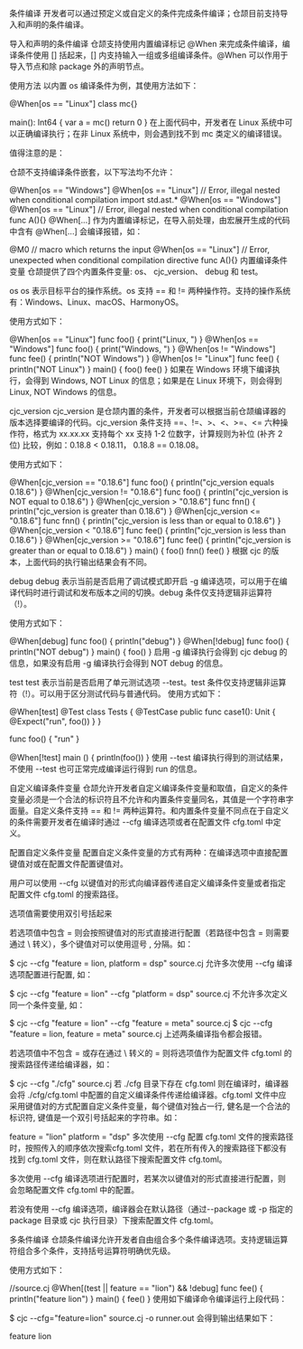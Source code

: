 条件编译
开发者可以通过预定义或自定义的条件完成条件编译；仓颉目前支持导入和声明的条件编译。

导入和声明的条件编译
仓颉支持使用内置编译标记 @When 来完成条件编译，编译条件使用 [] 括起来，[] 内支持输入一组或多组编译条件。@When 可以作用于导入节点和除 package 外的声明节点。

使用方法
以内置 os 编译条件为例，其使用方法如下：

@When[os == "Linux"]
class mc{}

main(): Int64 {
    var a = mc()
    return 0
}
在上面代码中，开发者在 Linux 系统中可以正确编译执行；在非 Linux 系统中，则会遇到找不到 mc 类定义的编译错误。

值得注意的是：

仓颉不支持编译条件嵌套，以下写法均不允许：

@When[os == "Windows"]
@When[os == "Linux"]    // Error, illegal nested when conditional compilation
import std.ast.*
@When[os == "Windows"]
@When[os == "Linux"]    // Error, illegal nested when conditional compilation
func A(){}
@When[...] 作为内置编译标记，在导入前处理，由宏展开生成的代码中含有 @When[...] 会编译报错，如：

@M0                     // macro which returns the input
@When[os == "Linux"]    // Error, unexpected when conditional compilation directive
func A(){}
内置编译条件变量
仓颉提供了四个内置条件变量: os、 cjc_version、 debug 和 test。

os
os 表示目标平台的操作系统。os 支持 == 和 != 两种操作符。支持的操作系统有：Windows、Linux、macOS、HarmonyOS。

使用方式如下：

@When[os == "Linux"]
func foo() {
    print("Linux, ")
}
@When[os == "Windows"]
func foo() {
    print("Windows, ")
}
@When[os != "Windows"]
func fee() {
    println("NOT Windows")
}
@When[os != "Linux"]
func fee() {
    println("NOT Linux")
}
main() {
    foo()
    fee()
}
如果在 Windows 环境下编译执行，会得到 Windows, NOT Linux 的信息；如果是在 Linux 环境下，则会得到 Linux, NOT Windows 的信息。

cjc_version
cjc_version 是仓颉内置的条件，开发者可以根据当前仓颉编译器的版本选择要编译的代码。cjc_version 条件支持 ==、!=、>、<、>=、<= 六种操作符，格式为 xx.xx.xx 支持每个 xx 支持 1-2 位数字，计算规则为补位 (补齐 2 位) 比较，例如：0.18.8 < 0.18.11， 0.18.8 == 0.18.08。

使用方式如下：

@When[cjc_version == "0.18.6"]
func foo() {
    println("cjc_version equals 0.18.6")
}
@When[cjc_version != "0.18.6"]
func foo() {
    println("cjc_version is NOT equal to 0.18.6")
}
@When[cjc_version > "0.18.6"]
func fnn() {
    println("cjc_version is greater than 0.18.6")
}
@When[cjc_version <= "0.18.6"]
func fnn() {
    println("cjc_version is less than or equal to 0.18.6")
}
@When[cjc_version < "0.18.6"]
func fee() {
    println("cjc_version is less than 0.18.6")
}
@When[cjc_version >= "0.18.6"]
func fee() {
    println("cjc_version is greater than or equal to 0.18.6")
}
main() {
    foo()
    fnn()
    fee()
}
根据 cjc 的版本，上面代码的执行输出结果会有不同。

debug
debug 表示当前是否启用了调试模式即开启 -g 编译选项，可以用于在编译代码时进行调试和发布版本之间的切换。debug 条件仅支持逻辑非运算符（!）。

使用方式如下：

@When[debug]
func foo() {
    println("debug")
}
@When[!debug]
func foo() {
    println("NOT debug")
}
main() {
    foo()
}
启用 -g 编译执行会得到 cjc debug 的信息，如果没有启用 -g 编译执行会得到 NOT debug 的信息。

test
test 表示当前是否启用了单元测试选项 --test。test 条件仅支持逻辑非运算符（!）。可以用于区分测试代码与普通代码。 使用方式如下：

@When[test]
@Test
class Tests {
    @TestCase
    public func case1(): Unit {
        @Expect("run", foo())
    }
}

func foo() {
    "run"
}

@When[!test]
main () {
    println(foo())
}
使用 --test 编译执行得到的测试结果，不使用 --test 也可正常完成编译运行得到 run 的信息。

自定义编译条件变量
仓颉允许开发者自定义编译条件变量和取值，自定义的条件变量必须是一个合法的标识符且不允许和内置条件变量同名，其值是一个字符串字面量。自定义条件支持 == 和 != 两种运算符。和内置条件变量不同点在于自定义的条件需要开发者在编译时通过 --cfg 编译选项或者在配置文件 cfg.toml 中定义。

配置自定义条件变量
配置自定义条件变量的方式有两种：在编译选项中直接配置键值对或在配置文件配置键值对。

用户可以使用 --cfg <value> 以键值对的形式向编译器传递自定义编译条件变量或者指定配置文件 cfg.toml 的搜索路径。

选项值需要使用双引号括起来

若选项值中包含 = 则会按照键值对的形式直接进行配置（若路径中包含 = 则需要通过 \ 转义），多个键值对可以使用逗号 , 分隔。如：

$ cjc --cfg "feature = lion, platform = dsp" source.cj
允许多次使用 --cfg 编译选项配置进行配置, 如：

$ cjc --cfg "feature = lion" --cfg "platform = dsp" source.cj
不允许多次定义同一个条件变量, 如：

$ cjc --cfg "feature = lion" --cfg "feature = meta" source.cj
$ cjc --cfg "feature = lion, feature = meta" source.cj
上述两条编译指令都会报错。

若选项值中不包含 = 或存在通过 \ 转义的 = 则将选项值作为配置文件 cfg.toml 的搜索路径传递给编译器，如：

$ cjc --cfg "./cfg" source.cj
若 ./cfg 目录下存在 cfg.toml 则在编译时，编译器会将 ./cfg/cfg.toml 中配置的自定义编译条件传递给编译器。cfg.toml 文件中应采用键值对的方式配置自定义条件变量，每个键值对独占一行, 健名是一个合法的标识符, 键值是一个双引号括起来的字符串。如：

feature = "lion"
platform = "dsp"
多次使用 --cfg 配置 cfg.toml 文件的搜索路径时，按照传入的顺序依次搜索cfg.toml 文件，若在所有传入的搜索路径下都没有找到 cfg.toml 文件，则在默认路径下搜索配置文件 cfg.toml。

多次使用 --cfg 编译选项进行配置时，若某次以键值对的形式直接进行配置，则会忽略配置文件 cfg.toml 中的配置。

若没有使用 --cfg 编译选项，编译器会在默认路径（通过--package 或 -p 指定的 package 目录或 cjc 执行目录）下搜索配置文件 cfg.toml。

多条件编译
仓颉条件编译允许开发者自由组合多个条件编译选项。支持逻辑运算符组合多个条件，支持括号运算符明确优先级。

使用方式如下：

//source.cj
@When[(test || feature == "lion") && !debug]
func fee() {
    println("feature lion")
}
main() {
    fee()
}
使用如下编译命令编译运行上段代码：

$ cjc --cfg="feature=lion" source.cj -o runner.out
会得到输出结果如下：


feature lion